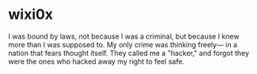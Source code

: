 # wixi0x
I was bound by laws, not because I was a criminal, but because I knew more than I was supposed to. My only crime was thinking freely— in a nation that fears thought itself. They called me a "hacker," and forgot they were the ones who hacked away my right to feel safe.
